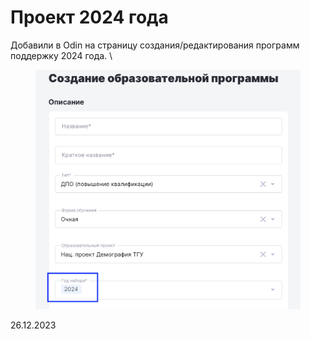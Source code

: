 # Проект 2024 года

Добавили в Odin на страницу создания/редактирования программ поддержку 2024 года. \


<figure><img src="../../.gitbook/assets/image (791).png" alt=""><figcaption></figcaption></figure>

26.12.2023
